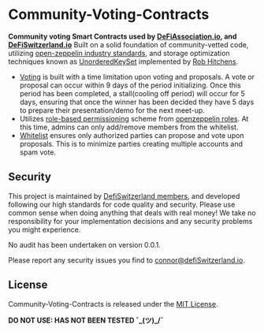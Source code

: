 # Community-Voting-Contracts

**Community voting Smart Contracts used by [DeFiAssociation.io](https://www.defiassociation.io), and [DeFiSwitzerland.io](https://www.defiswitzerland.io)** Built on a solid foundation of community-vetted code, utilizing [open-zeppelin industry standards](https://github.com/OpenZeppelin/openzeppelin-contracts), and storage optimization techniques known as [UnorderedKeySet](https://github.com/rob-Hitchens/UnorderedKeySet) implemented by [Rob Hitchens](https://about.me/hitchens).
 

 * [Voting](contracts/voting/Voting.sol) is built with a time limitation upon voting and proposals.  A vote or proposal can occur within 9 days of the period initializing.  Once this period has been completed, a stall(cooling off period) will occur for 5 days, ensuring that once the winner has been decided they have 5 days to prepare their presentation/demo for the next meet-up.
 * Utilizes [role-based permissioning](contracts/role/Operators.sol) scheme from [openzeppelin roles](https://github.com/OpenZeppelin/openzeppelin-contracts/blob/7acd60d152ea83dbc776265ca4a44a3c680b9caf/contracts/access/Roles.sol).  At this time, admins can only add/remove members from the whitelist.
 * [Whitelist](contracts/helpers/Whitelist.sol) ensures only authorized parties can propose and vote upon proposals.  This is to minimize parties creating multiple accounts and spam vote.


## Security

This project is maintained by [DefiSwitzerland members](https://www.defiswitzerland.io), and developed following our high standards for code quality and security. Please use common sense when doing anything that deals with real money! We take no responsibility for your implementation decisions and any security problems you might experience.

No audit has been undertaken on version 0.0.1.

Please report any security issues you find to connor@defiSwitzerland.io.


## License

Community-Voting-Contracts is released under the [MIT License](LICENSE).



**DO NOT USE: HAS NOT BEEN TESTED ¯\_(ツ)_/¯**
